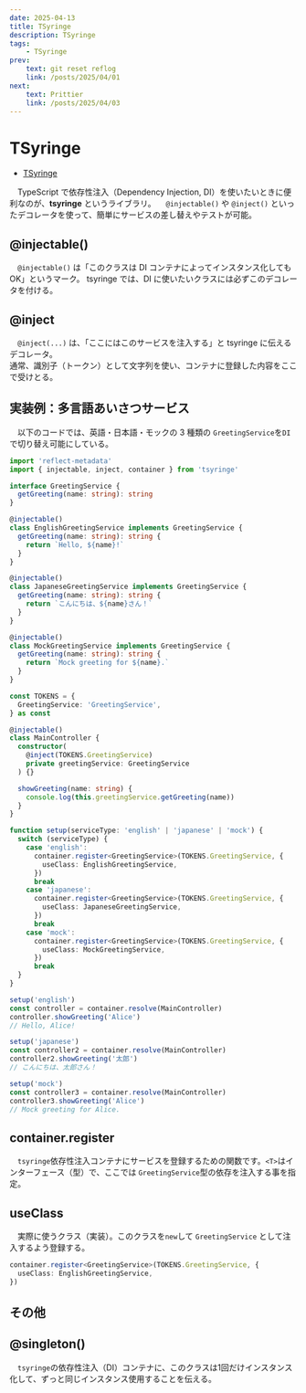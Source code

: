 ```yaml
---
date: 2025-04-13
title: TSyringe
description: TSyringe
tags: 
    - TSyringe
prev:
    text: git reset reflog
    link: /posts/2025/04/01
next:
    text: Prittier
    link: /posts/2025/04/03
---
```


# TSyringe

* [TSyringe](https://www.npmjs.com/package/tsyringe)

&emsp;TypeScript で依存性注入（Dependency Injection, DI）を使いたいときに便利なのが、**tsyringe** というライブラリ。
&emsp;`@injectable()` や `@inject()` といったデコレータを使って、簡単にサービスの差し替えやテストが可能。


## @injectable()

&emsp;`@injectable()` は「このクラスは DI コンテナによってインスタンス化しても OK」というマーク。
tsyringe では、DI に使いたいクラスには必ずこのデコレータを付ける。

## @inject

&emsp;`@inject(...)` は、「ここにはこのサービスを注入する」と tsyringe に伝えるデコレータ。  
通常、識別子（トークン）として文字列を使い、コンテナに登録した内容をここで受けとる。

## 実装例：多言語あいさつサービス

&emsp;以下のコードでは、英語・日本語・モックの 3 種類の `GreetingService`を`DI`で切り替え可能にしている。

```ts
import 'reflect-metadata'
import { injectable, inject, container } from 'tsyringe'

interface GreetingService {
  getGreeting(name: string): string
}

@injectable()
class EnglishGreetingService implements GreetingService {
  getGreeting(name: string): string {
    return `Hello, ${name}!`
  }
}

@injectable()
class JapaneseGreetingService implements GreetingService {
  getGreeting(name: string): string {
    return `こんにちは、${name}さん！`
  }
}

@injectable()
class MockGreetingService implements GreetingService {
  getGreeting(name: string): string {
    return `Mock greeting for ${name}.`
  }
}

const TOKENS = {
  GreetingService: 'GreetingService',
} as const

@injectable()
class MainController {
  constructor(
    @inject(TOKENS.GreetingService)
    private greetingService: GreetingService
  ) {}

  showGreeting(name: string) {
    console.log(this.greetingService.getGreeting(name))
  }
}

function setup(serviceType: 'english' | 'japanese' | 'mock') {
  switch (serviceType) {
    case 'english':
      container.register<GreetingService>(TOKENS.GreetingService, {
        useClass: EnglishGreetingService,
      })
      break
    case 'japanese':
      container.register<GreetingService>(TOKENS.GreetingService, {
        useClass: JapaneseGreetingService,
      })
      break
    case 'mock':
      container.register<GreetingService>(TOKENS.GreetingService, {
        useClass: MockGreetingService,
      })
      break
  }
}

setup('english')
const controller = container.resolve(MainController)
controller.showGreeting('Alice')
// Hello, Alice!

setup('japanese')
const controller2 = container.resolve(MainController)
controller2.showGreeting('太郎')
// こんにちは、太郎さん！

setup('mock')
const controller3 = container.resolve(MainController)
controller3.showGreeting('Alice')
// Mock greeting for Alice.
```

## container.register

&emsp;`tsyringe`依存性注入コンテナにサービスを登録するための関数です。`<T>`はインターフェース（型）で、ここでは `GreetingService`型の依存を注入する事を指定。

## useClass

&emsp;実際に使うクラス（実装）。このクラスを`new`して `GreetingService` として注入するよう登録する。

```ts
container.register<GreetingService>(TOKENS.GreetingService, {
  useClass: EnglishGreetingService,
})
```

## その他

## @singleton()

&emsp;`tsyringe`の依存性注入（DI）コンテナに、このクラスは1回だけインスタンス化して、ずっと同じインスタンス使用することを伝える。